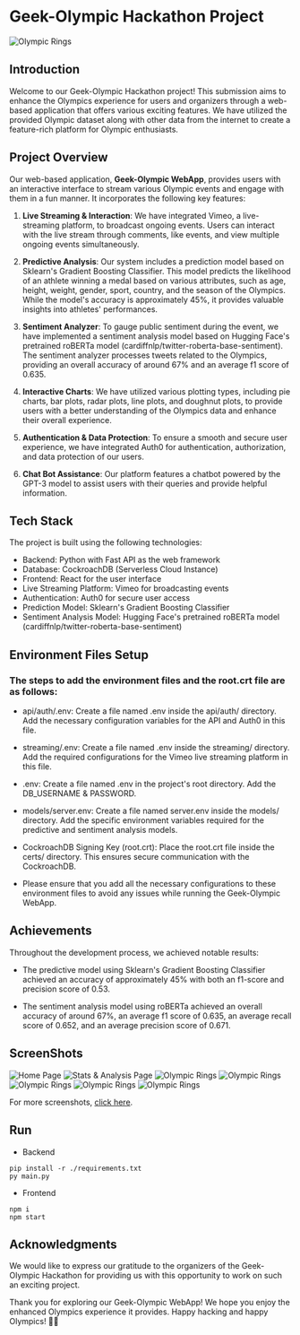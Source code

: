 # Geek-Olympic Hackathon Project

![Olympic Rings](./screenshots/logo.png)

## Introduction

Welcome to our Geek-Olympic Hackathon project! This submission aims to enhance the Olympics experience for users and organizers through a web-based application that offers various exciting features. We have utilized the provided Olympic dataset along with other data from the internet to create a feature-rich platform for Olympic enthusiasts.

## Project Overview

Our web-based application, **Geek-Olympic WebApp**, provides users with an interactive interface to stream various Olympic events and engage with them in a fun manner. It incorporates the following key features:

1. **Live Streaming & Interaction**: We have integrated Vimeo, a live-streaming platform, to broadcast ongoing events. Users can interact with the live stream through comments, like events, and view multiple ongoing events simultaneously.

2. **Predictive Analysis**: Our system includes a prediction model based on Sklearn's Gradient Boosting Classifier. This model predicts the likelihood of an athlete winning a medal based on various attributes, such as age, height, weight, gender, sport, country, and the season of the Olympics. While the model's accuracy is approximately 45%, it provides valuable insights into athletes' performances.

3. **Sentiment Analyzer**: To gauge public sentiment during the event, we have implemented a sentiment analysis model based on Hugging Face's pretrained roBERTa model (cardiffnlp/twitter-roberta-base-sentiment). The sentiment analyzer processes tweets related to the Olympics, providing an overall accuracy of around 67% and an average f1 score of 0.635.

4. **Interactive Charts**: We have utilized various plotting types, including pie charts, bar plots, radar plots, line plots, and doughnut plots, to provide users with a better understanding of the Olympics data and enhance their overall experience.

5. **Authentication & Data Protection**: To ensure a smooth and secure user experience, we have integrated Auth0 for authentication, authorization, and data protection of our users.

6. **Chat Bot Assistance**: Our platform features a chatbot powered by the GPT-3 model to assist users with their queries and provide helpful information.

## Tech Stack

The project is built using the following technologies:

- Backend: Python with Fast API as the web framework
- Database: CockroachDB (Serverless Cloud Instance)
- Frontend: React for the user interface
- Live Streaming Platform: Vimeo for broadcasting events
- Authentication: Auth0 for secure user access
- Prediction Model: Sklearn's Gradient Boosting Classifier
- Sentiment Analysis Model: Hugging Face's pretrained roBERTa model (cardiffnlp/twitter-roberta-base-sentiment)

## Environment Files Setup


### The steps to add the environment files and the root.crt file are as follows:

- api/auth/.env: Create a file named .env inside the api/auth/ directory. Add the necessary configuration variables for the API and Auth0 in this file.

- streaming/.env: Create a file named .env inside the streaming/ directory. Add the required configurations for the Vimeo live streaming platform in this file.

- .env: Create a file named .env in the project's root directory. Add the DB_USERNAME & PASSWORD.

- models/server.env: Create a file named server.env inside the models/ directory. Add the specific environment variables required for the predictive and sentiment analysis models.

- CockroachDB Signing Key (root.crt): Place the root.crt file inside the certs/ directory. This ensures secure communication with the CockroachDB.

- Please ensure that you add all the necessary configurations to these environment files to avoid any issues while running the Geek-Olympic WebApp.




## Achievements

Throughout the development process, we achieved notable results:

- The predictive model using Sklearn's Gradient Boosting Classifier achieved an accuracy of approximately 45% with both an f1-score and precision score of 0.53.

- The sentiment analysis model using roBERTa achieved an overall accuracy of around 67%, an average f1 score of 0.635, an average recall score of 0.652, and an average precision score of 0.671.


## ScreenShots

![Home Page](./screenshots/home-page.png)
![Stats & Analysis Page](./screenshots/stats-analysis.png)
![Olympic Rings](./screenshots/chart-1.png)
![Olympic Rings](./screenshots/chart-5.png)
![Olympic Rings](./screenshots/events.png)
![Olympic Rings](./screenshots/stream.png)
![Olympic Rings](./screenshots/chatbot.png)

For more screenshots, [click here](./screenshots/).
## Run
- Backend
```
pip install -r ./requirements.txt
py main.py
```
- Frontend
```
npm i
npm start
```


## Acknowledgments

We would like to express our gratitude to the organizers of the Geek-Olympic Hackathon for providing us with this opportunity to work on such an exciting project.


Thank you for exploring our Geek-Olympic WebApp! We hope you enjoy the enhanced Olympics experience it provides. Happy hacking and happy Olympics! 🏅🎉
